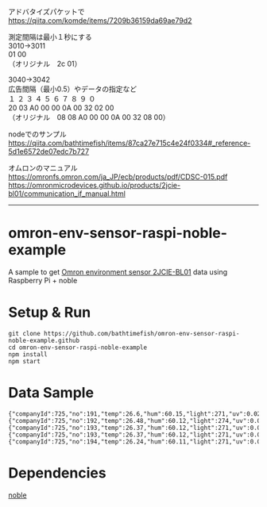 アドバタイズパケットで   
https://qiita.com/komde/items/7209b36159da69ae79d2

測定間隔は最小１秒にする   
3010->3011   
01 00   
（オリジナル　2c 01）   

3040->3042   
広告間隔（最小0.5）やデータの指定など   
１ ２  ３ ４  ５ ６  ７ ８  ９ ０   
20 03  A0 00  00 0A  00 32  02 00      
（オリジナル　08 08  A0 00  00 0A  00 32  08 00）   


nodeでのサンプル   
https://qiita.com/bathtimefish/items/87ca27e715c4e24f0334#_reference-5d1e6572de07edc7b727

オムロンのマニュアル   
https://omronfs.omron.com/ja_JP/ecb/products/pdf/CDSC-015.pdf
https://omronmicrodevices.github.io/products/2jcie-bl01/communication_if_manual.html


---

# omron-env-sensor-raspi-noble-example

A sample to get [Omron environment sensor 2JCIE-BL01](https://omronmicrodevices.github.io/products/2jcie-bl01/communication_if_manual.html) data using Raspberry Pi + noble

# Setup & Run

```
git clone https://github.com/bathtimefish/omron-env-sensor-raspi-noble-example.github
cd omron-env-sensor-raspi-noble-example
npm install
npm start
```

# Data Sample

```
{"companyId":725,"no":191,"temp":26.6,"hum":60.15,"light":271,"uv":0.02,"pressure":1010.3,"sound":51.33,"disconf":75.08,"heat":24,"rfu":0,"battery":196}
{"companyId":725,"no":192,"temp":26.48,"hum":60.12,"light":274,"uv":0.02,"pressure":1010.3,"sound":49.16,"disconf":74.91,"heat":23.89,"rfu":0,"battery":196}
{"companyId":725,"no":193,"temp":26.37,"hum":60.12,"light":271,"uv":0.02,"pressure":1010.4,"sound":44.95,"disconf":74.75,"heat":23.78,"rfu":0,"battery":196}
{"companyId":725,"no":193,"temp":26.37,"hum":60.12,"light":271,"uv":0.02,"pressure":1010.4,"sound":44.95,"disconf":74.75,"heat":23.78,"rfu":0,"battery":196}
{"companyId":725,"no":194,"temp":26.24,"hum":60.11,"light":271,"uv":0.02,"pressure":1010.2,"sound":54.01,"disconf":74.57,"heat":23.67,"rfu":0,"battery":196}
```

# Dependencies

[noble](https://github.com/noble/noble)

